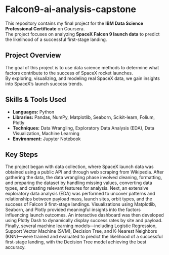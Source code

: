# Falcon9-ai-analysis-capstone

This repository contains my final project for the **IBM Data Science Professional Certificate** on Coursera.  
The project focuses on analyzing **SpaceX Falcon 9 launch data** to predict the likelihood of a successful first-stage landing.


## Project Overview

The goal of this project is to use data science methods to determine what factors contribute to the success of SpaceX rocket launches.  
By exploring, visualizing, and modeling real SpaceX data, we gain insights into SpaceX’s launch success trends.


## Skills & Tools Used

- **Languages:** Python  
- **Libraries:** Pandas, NumPy, Matplotlib, Seaborn, Scikit-learn, Folium, Plotly  
- **Techniques:** Data Wrangling, Exploratory Data Analysis (EDA), Data Visualization, Machine Learning  
- **Environment:** Jupyter Notebook

## Key Steps

The project began with data collection, where SpaceX launch data was obtained using a public API and through web scraping from Wikipedia. After gathering the data, the data wrangling phase involved cleaning, formatting, and preparing the dataset by handling missing values, converting data types, and creating relevant features for analysis. Next, an extensive exploratory data analysis (EDA) was performed to uncover patterns and relationships between payload mass, launch sites, orbit types, and the success of Falcon 9 first-stage landings. Visualizations using Matplotlib, Seaborn, and Plotly provided meaningful insights into the factors influencing launch outcomes. An interactive dashboard was then developed using Plotly Dash to dynamically display success rates by site and payload. Finally, several machine learning models—including Logistic Regression, Support Vector Machine (SVM), Decision Tree, and K-Nearest Neighbors (KNN)—were trained and evaluated to predict the likelihood of a successful first-stage landing, with the Decision Tree model achieving the best accuracy.

